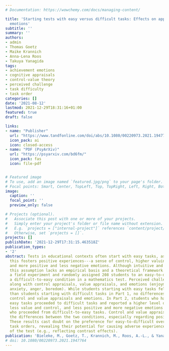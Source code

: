 ```yaml
---
# Documentation: https://wowchemy.com/docs/managing-content/

title: 'Starting tests with easy versus difficult tasks: Effects on appraisals and
  emotions'
subtitle: ''
summary: ''
authors:
- admin
- Thomas Goetz
- Maike Krannich
- Anna-Lena Roos
- Takuya Yanagida
tags:
- achievement emotions
- cognitive appraisals
- control-value theory
- perceived challenge
- task difficulty
- task order
categories: []
date: '2021-08-12'
lastmod: 2021-12-29T18:31:16+01:00
featured: true
draft: false

links:
- name: "Publisher"
  url: "https://www.tandfonline.com/doi/abs/10.1080/00220973.2021.1947764"
  icon_pack: ai
  icon: closed-access
- name: "PDF (PsyArXiv)"
  url: "https://psyarxiv.com/bd6fm/"
  icon_pack: fas
  icon: file-pdf


# Featured image
# To use, add an image named `featured.jpg/png` to your page's folder.
# Focal points: Smart, Center, TopLeft, Top, TopRight, Left, Right, BottomLeft, Bottom, BottomRight.
image:
  caption: ''
  focal_point: ''
  preview_only: false

# Projects (optional).
#   Associate this post with one or more of your projects.
#   Simply enter your project's folder or file name without extension.
#   E.g. `projects = ["internal-project"]` references `content/project/deep-learning/index.md`.
#   Otherwise, set `projects = []`.
projects: []
publishDate: '2021-12-29T17:31:15.463518Z'
publication_types:
- '2'
abstract: Tests in educational contexts often start with easy tasks, assuming that
  this fosters positive experiences---a sense of control, higher valuing of the test,
  and more positive and less negative emotions. Although intuitive and widespread,
  this assumption lacks an empirical basis and a theoretical framework. We conducted
  a field experiment and randomly assigned 208 students to an easy-to-difficult or
  a difficult-to-easy condition in a mathematics test. Perceived challenge was measured
  along with control appraisals, value appraisals, and emotions (enjoyment, pride,
  anxiety, anger, boredom). While students starting with easy tasks felt less challenged
  than students starting with difficult tasks in Part 1, no differences emerged regarding
  control and value appraisals and emotions. In Part 2, students who had started with
  easy tasks proceeded to difficult tasks and reported a higher level of challenge,
  less value and control, and less positive and more negative emotions than students
  who proceeded from difficult-to-easy tasks. Control and value appraisals mediated
  the differences between the two conditions, especially regarding positive emotions.
  These results cast doubt on the preference for easy-to-difficult over difficult-to-easy
  task orders, revealing their potential for causing adverse experiences at the end
  of the test (e.g., reflecting contrast effects).
publication: 'Bieleke, M., Goetz, T., Krannich, M., Roos, A.-L., & Yanagida, T. (2021). Starting tests with easy versus difficult tasks: Effects on appraisals and emotions. *Journal of Experimental Education*. Advance online publication. https://doi.org/10.1080/00220973.2021.1947764'
# doi: 10.1080/00220973.2021.1947764
---
```

